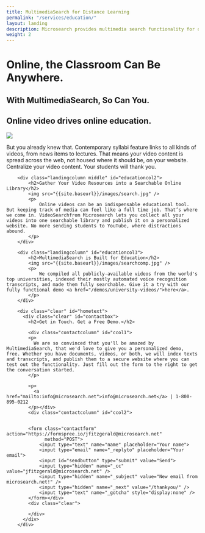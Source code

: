```yaml
---
title: MultimediaSearch for Distance Learning
permalink: "/services/education/"
layout: landing
description: Microsearch provides multimedia search functionality for online education.
weight: 2
---
```


<div class="landing">
    <div id="educationbanner" class="landingbanner">
      <h1>Online, the Classroom Can Be Anywhere.</h1>
      <h2>With MultimediaSearch, So Can You.</h2>
    </div>
    <div class="wrapper">
        <div class="landingcolumn" id="educationcol1">
            <h2>Online video drives online education.</h2>
            <img src="{{site.baseurl}}/images/coffeeshop.jpg" />
            <p>
                But you already knew that. Contemporary syllabi feature links to all kinds of videos, from news items to lectures. That means your video content is spread across the web, not housed where it should be, on your website. Centralize your video content. Your students will thank you.
            </p>
        </div>

        <div class="landingcolumn middle" id="educationcol2">
            <h2>Gather Your Video Resources into a Searchable Online Library</h2>
            <img src="{{site.baseurl}}/images/search.jpg" />
            <p>
                Online videos can be an indispensable educational tool. But keeping track of media can feel like a full time job. That’s where we come in. VideoSearchfrom Microsearch lets you collect all your videos into one searchable library and publish it on a personalized website. No more sending students to YouTube, where distractions abound.
            </p>
        </div>

        <div class="landingcolumn" id="educationcol3">
            <h2>MultimediaSearch is Built for Education</h2>
            <img src="{{site.baseurl}}/images/searchcomp.jpg" />
            <p>
                We compiled all publicly-available videos from the world's top universities, indexed their mostly automated voice recognition transcripts, and made them fully searchable. Give it a try with our fully functional demo <a href="/demos/university-videos/">here</a>.
            </p>
        </div>

        <div class="clear" id="hometext">
          <div class="clear" id="contactbox">
            <h2>Get in Touch. Get a Free Demo.</h2>

            <div class="contactcolumn" id="ccol1">
            <p>
              We are so convinced that you'll be amazed by MultimediaSearch, that we'd love to give you a personalized demo, free. Whether you have documents, videos, or both, we will index texts and transcripts, and publish them to a secure website where you can test out the functionality. Just fill out the form to the right to get the conversation started.
            </p>

            <p>
              <a href="mailto:info@microsearch.net">info@microsearch.net</a> | 1-800-895-0212
            </p></div>
            <div class="contactcolumn" id="ccol2">


            <form class="contactform" action="https://formspree.io/jfitzgerald@microsearch.net"
                  method="POST">
                <input type="text" name="name" placeholder="Your name">
                <input type="email" name="_replyto" placeholder="Your email">
                <input id="sendbutton" type="submit" value="Send">
                <input type="hidden" name="_cc" value="jfitzgerald@microsearch.net" />
                <input type="hidden" name="_subject" value="New email from microsearch.net!" />
                <input type="hidden" name="_next" value="/thankyou/" />
                <input type="text" name="_gotcha" style="display:none" />
            </form></div>
            <div class="clear">

            </div>
          </div>
        </div>

